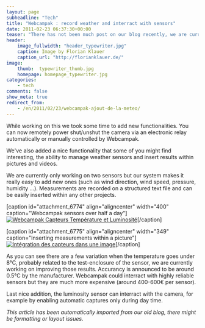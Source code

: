 ```yaml
---
layout: page
subheadline: "Tech"
title: "Webcampak : record weather and interract with sensors"
date: 2011-02-23 06:37:30+00:00
teaser: "There has not been much post on our blog recently, we are currently working on improving the core of our system to easy addition of new functionalities."
header:
    image_fullwidth: "header_typewriter.jpg"
    caption: Image by Florian Klauer
    caption_url: "http://florianklauer.de/"
image:
    thumb:  typewriter_thumb.jpg
    homepage: homepage_typewriter.jpg
categories:
    - tech
comments: false
show_meta: true
redirect_from:
    - /en/2011/02/23/webcampak-ajout-de-la-meteo/
---
```

While working on this we took some time to add new functionalities. You can now remotely power shut/unshut the camera via an electronic relay automatically or manually controlled by Webcampak.

We've also added a nice functionality that some of you might find interesting, the ability to manage weather sensors and insert results within pictures and videos.

We are currently only working on two sensors but our system makes it really easy to add new ones (such as wind direction, wind speed, pressure, humidity ...). Measurements are recorded on a structured text file and can be easily inserted within any other projects.

[caption id="attachment_6774" align="aligncenter" width="400" caption="Webcampak sensors over half a day"][![Webcampak Capteurs Température et Luminosité](http://infracom-france.com/blog2/wp-content/uploads/2011/02/sensors.txt.png)](http://infracom-france.com/blog2/wp-content/uploads/2011/02/sensors.txt.png)[/caption]

[caption id="attachment_6775" align="aligncenter" width="349" caption="Inserting measurements within a picture"][![Intégration des capteurs dans une image](http://infracom-france.com/blog2/wp-content/uploads/2011/02/webcampak.capteurs.jpg)](http://infracom-france.com/blog2/wp-content/uploads/2011/02/webcampak.capteurs.jpg)[/caption]

As you can see there are a few variation when the temperature goes under 8°C, probably related to the test-enclosure of the sensor, we are currently working on improving those results. Accurancy is announced to be around 0.5°C by the manufacturer. Webcampak could interract with highly reliable sensors but they are much more expensive (around 400-600€ per sensor).

Last nice addition, the luminosity sensor can interract with the camera, for example by enabling automatic captures only during day time.

_This article has been automatically imported from our old blog, there might be formatting or layout issues._
